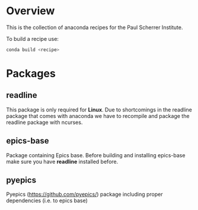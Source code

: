 # Overview
This is the collection of anaconda recipes for the Paul Scherrer Institute.

To build a recipe use:

```bash
conda build <recipe>
```


# Packages

## readline
This package is only required for __Linux__.
Due to shortcomings in the readline package that comes with anaconda we have to recompile and package the readline package with ncurses.

## epics-base
Package containing Epics base. Before building and installing epics-base make sure you have __readline__ installed before.

## pyepics
Pyepics (https://github.com/pyepics/) package including proper dependencies (i.e. to epics base)
